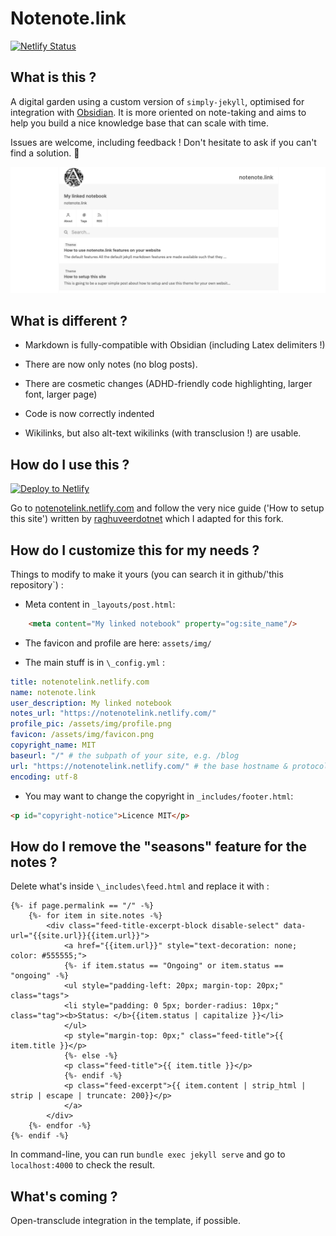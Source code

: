 # Notenote.link
[![Netlify Status](https://api.netlify.com/api/v1/badges/7b37d412-1240-44dd-8539-a7001465b57a/deploy-status)](https://app.netlify.com/sites/notenotelink/deploys)
## What is this ?
A digital garden using a custom version of ``simply-jekyll``, optimised for integration with [Obsidian](https://obsidian.md). It is more oriented on note-taking and aims to help you build a nice knowledge base that can scale with time. 

Issues are welcome, including feedback ! Don't hesitate to ask if you can't find a solution. 💫

![screenshot](/assets/img/screenshot.png)

## What is different ?

- Markdown is fully-compatible with Obsidian (including Latex delimiters !)

- There are now only notes (no blog posts).

- There are cosmetic changes (ADHD-friendly code highlighting, larger font, larger page)

- Code is now correctly indented

- Wikilinks, but also alt-text wikilinks (with transclusion !) are usable.

## How do I use this ?

[![Deploy to Netlify](https://www.netlify.com/img/deploy/button.svg)](https://app.netlify.com/start/deploy?repository=https://github.com/Maxence-L/notenote.link)

Go to [notenotelink.netlify.com](https://notenotelink.netlify.com) and follow the very nice guide ('How to setup this site') written by [raghuveerdotnet](https://github.com/raghuveerdotnet) which I adapted for this fork.
 
## How do I customize this for my needs ?

Things to modify to make it yours (you can search it in github/'this repository`) :

- Meta content in `_layouts/post.html`:
````html
    <meta content="My linked notebook" property="og:site_name"/>
````

- The favicon and profile are here:
`assets/img/`

- The main stuff is in ``\_config.yml`` :
````yaml
title: notenotelink.netlify.com
name: notenote.link
user_description: My linked notebook
notes_url: "https://notenotelink.netlify.com/"
profile_pic: /assets/img/profile.png
favicon: /assets/img/favicon.png
copyright_name: MIT
baseurl: "/" # the subpath of your site, e.g. /blog
url: "https://notenotelink.netlify.com/" # the base hostname & protocol for your site, e.g. http://example.com
encoding: utf-8
````

- You may want to change the copyright in `_includes/footer.html`:
```html
<p id="copyright-notice">Licence MIT</p>
```

## How do I remove the "seasons" feature for the notes ?

Delete what's inside `\_includes\feed.html` and replace it with :

```liquid
{%- if page.permalink == "/" -%}
    {%- for item in site.notes -%}
        <div class="feed-title-excerpt-block disable-select" data-url="{{site.url}}{{item.url}}">
            <a href="{{item.url}}" style="text-decoration: none; color: #555555;">
            {%- if item.status == "Ongoing" or item.status == "ongoing" -%}
            <ul style="padding-left: 20px; margin-top: 20px;" class="tags">
            <li style="padding: 0 5px; border-radius: 10px;" class="tag"><b>Status: </b>{{item.status | capitalize }}</li>
            </ul>
            <p style="margin-top: 0px;" class="feed-title">{{ item.title }}</p>
            {%- else -%}
            <p class="feed-title">{{ item.title }}</p>
            {%- endif -%}
            <p class="feed-excerpt">{{ item.content | strip_html | strip | escape | truncate: 200}}</p>
            </a>
        </div>
    {%- endfor -%}
{%- endif -%}
````

In command-line, you can run `bundle exec jekyll serve` and go to `localhost:4000` to check the result.

## What's coming ?

Open-transclude integration in the template, if possible.
